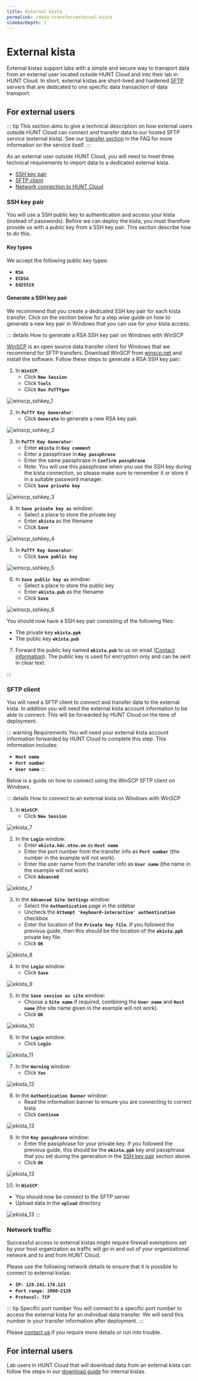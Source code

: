 ```yaml
---
title: External kista
permalink: /data-transfer/external-kista
sidebarDepth: 2
---
```


# External kista

External kistas support labs with a simple and secure way to transport data from an external user located outside HUNT Cloud and into their lab in HUNT Cloud. In short, external kistas are short-lived and hardened [SFTP](https://en.wikipedia.org/wiki/SSH_File_Transfer_Protocol) servers that are dedicated to one specific data transaction of data transport.


## For external users

::: tip 
This section aims to give a technical description on how external users outside HUNT Cloud can connect and transfer data to our hosted SFTP service (external kista). See our [transfer section](/faq/transfer/) in the FAQ for more information on the service itself.
:::

As an external user outside HUNT Cloud, you will need to meet three technical requirements to import data to a dedicated external kista. 

- [SSH key pair](#ssh-key-pair)
- [SFTP client](#sftp-client)
- [Network connection to HUNT Cloud](#network-traffic)

### SSH key pair

You will use a SSH public key to authentication and access your kista (instead of passwords). Before we can deploy the kista, you must therefore provide us with a public key from a SSH key pair. This section describe how to do this. 

#### Key types 

We accept the following public key types:

- **`RSA`**
- **`ECDSA`**
- **`Ed25519`**

#### Generate a SSH key pair

We recommend that you create a dedicated SSH key pair for each kista transfer. Click on the section below for a step wise guide on how to generate a new key pair in Windows that you can use for your kista access.

::: details How to generate a RSA SSH key pair on Windows with WinSCP

[WinSCP](https://winscp.net/) is an open source data transfer client for Windows that we recommend for SFTP transfers. Download WinSCP from [winscp.net](https://winscp.net/eng/download.php) and install the software. Follow these steps to generate a RSA SSH key pair: 

1. In **`WinSCP`**:
   - Click **`New Session`**
   - Click **`Tools`**
   - Click **`Run PuTTYgen`**

![winscp_sshkey_1](./images/winscp_sshkey_1.png "winscp_sshkey_1")

2. In **`PuTTY Key Generator`**:
   - Click **`Generate`** to generate a new RSA key pair.

![winscp_sshkey_2](./images/winscp_sshkey_2.png "winscp_sshkey_2")

3. In **`PuTTY Key Generator`**:
   - Enter **`ekista`** in **`Key comment`**
   - Enter a passphrase in **`Key passphrase`**
   - Enter the same passphrase in **`Confirm passphrase`**
   - Note. You will use this passphrase when you use the SSH key during the kista connection, so please make sure to remember it or store it in a suitable password manager.
   - Click **`Save private key`**

![winscp_sshkey_3](./images/winscp_sshkey_3.png "winscp_sshkey_3")

4. In **`Save private key as`** window:
   - Select a place to store the private key
   - Enter **`ekista`** as the filename
   - Click **`Save`**

![winscp_sshkey_4](./images/winscp_sshkey_4.png "winscp_sshkey_4")

5. In **`PuTTY Key Generator`**:
   - Click **`Save public key`**

![winscp_sshkey_5](./images/winscp_sshkey_5.png "winscp_sshkey_5")

6. In **`Save public key as`** window:
   - Select a place to store the public key
   - Enter **`ekista.pub`** as the filename
   - Click **`Save`**

![winscp_sshkey_6](./images/winscp_sshkey_6.png "winscp_sshkey_6")

You should now have a SSH key pair consisting of the following files:

- The private key **`ekista.ppk`**
- The public key **`ekista.pub`**

7. Forward the public key named **`ekista.pub`** to us on email ([Contact information](/contact)). The public key is used for encryption only and can be sent in clear text.

  :::

### SFTP client

You will need a SFTP client to connect and transfer data to the external kista. In addition you will need the external kista account information to be able to connect. This will be forwarded by HUNT Cloud on the time of deployment.

::: warning Requirements
You will need your external kista account information forwarded by HUNT Cloud to complete this step. This information includes: 
- **`Host name`**
- **`Port number`**
- **`User name`**
:::

Below is a guide on how to connect using the WinSCP SFTP client on Windows. 

::: details How to connect to an external kista on Windows with WinSCP

1. In **`WinSCP`**:
   - Click **`New Session`**

![ekista_7](./images/ekista_1.png "ekista_7")

2. In the **`Login`** window:
   - Enter **`ekista.hdc.ntnu.no`** as **`Host name`**
   - Enter the port number from the transfer info as **`Port number`** (the number in the example will not work).
   - Enter the user name from the transfer info as **`User name`** (the name in the example will not work).
   - Click **`Advanced`**

![ekista_7](./images/ekista_2.png "ekista_7")

3. In the **`Advanced Site Settings`** window:
   - Select the **`Authentication`** page in the sidebar
   - Uncheck the **`Attempt 'keyboard-interactive' authentication`** checkbox
   - Enter the location of the **`Private key file`**. If you followed the previous guide, then this should be the location of the **`ekista.ppk`** private key file.
   - Click **`OK`**

![ekista_8](./images/ekista_3.png "ekista_8")

4. In the **`Login`** window:
   - Click **`Save`**

![ekista_9](./images/ekista_4.png "ekista_9")

5. In the **`Save session as site`** window:
   - Choose a **`Site name`** if required, combining the **`User name`** and **`Host name`** (the site name given in the example will not work).
   - Click **`OK`**

![ekista_10](./images/ekista_5.png "ekista_10")

6. In the **`Login`** window:
   - Click **`Login`**

![ekista_11](./images/ekista_6.png "ekista_11")

7. In the **`Warning`** window:
   - Click **`Yes`**

![ekista_12](./images/ekista_7.png "ekista_12")

8. In the **`Authentication Banner`** window:
   - Read the information banner to ensure you are connecting to correct kista
   - Click **`Continue`**

![ekista_13](./images/ekista_8.png "ekista_13")

9. In the **`Key passphrase`** window:
   - Enter the passphrase for your private key. If you followed the previous guide, this should be the **`ekista.ppk`** key and passphrase that you set during the generation in the [SSH key pair](#ssh-key) section above.
   - Click **`OK`**

![ekista_13](./images/ekista_9.png "ekista_13")

10. In **`WinSCP`**:

- You should now be connect to the SFTP server
- Upload data in the **`upload`** directory

![ekista_13](./images/ekista_10.png "ekista_13")
:::

### Network traffic

Successful access to external kistas might require firewall exemptions set by your host organization as traffic will go in and out of your organizational network and to and from HUNT Cloud.

Please use the following network details to ensure that it is possible to connect to external kistas:

- **`IP: 129.241.176.121`**
- **`Port range: 2000-2128`**
- **`Protocol: TCP`**

::: tip Specific port number
You will connect to a specific port number to access the external kista for an individual data transfer. We will send this number in your transfer information after deployment.
:::

Please [contact us](/contact) if you require more details or run into trouble.

## For internal users

Lab users in HUNT Cloud that will download data from an external kista can follow the steps in our [download guide](/data-transfer/internal-kista/#download) for internal kistas.


